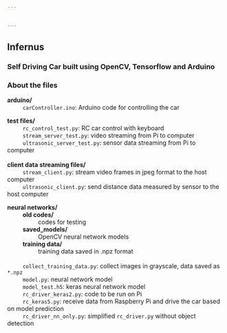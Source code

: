 ```yaml
---


---
```


<h2 id="infernus">Infernus</h2>
<h3 id="self-driving-car-built-using-opencv-tensorflow-and-arduino">Self Driving Car built using OpenCV, Tensorflow and Arduino</h3>
<h3 id="about-the-files">About the files</h3>
<p><strong>arduino/</strong><br>
     <code>carController.ino</code>: Arduino code for controlling the car</p>
<p><strong>test files/</strong><br>
     <code>rc_control_test.py</code>: RC car control with keyboard<br>
     <code>stream_server_test.py</code>: video streaming from Pi to computer<br>
     <code>ultrasonic_server_test.py</code>: sensor data streaming from Pi to computer<br>
   <br>
<strong>client data streaming files/</strong><br>
     <code>stream_client.py</code>: stream video frames in jpeg format to the host computer<br>
     <code>ultrasonic_client.py</code>: send distance data measured by sensor to the host computer</p>
<p><strong>neural networks/</strong><br>
     <strong>old codes/</strong><br>
        codes for testing<br>
     <strong>saved_models/</strong><br>
        OpenCV neural network models<br>
    <strong>training data/</strong><br>
        training data saved in .npz format<br>
   <br>
     <code>collect_training_data.py</code>: collect images in grayscale, data saved as  <code>*.npz</code><br>
     <code>model.py</code>: neural network model<br>
     <code>model_test.h5</code>: keras neural network model<br>
     <code>rc_driver_keras2.py</code>: code to be run on Pi<br>
     <code>rc_keras5.py</code>: receive data from Raspberry Pi and drive the car based on model prediction<br>
     <code>rc_driver_nn_only.py</code>: simplified  <code>rc_driver.py</code>  without object detection</p>

